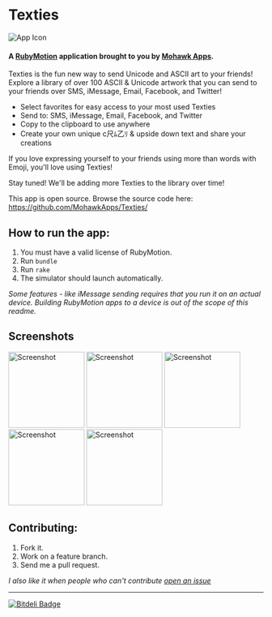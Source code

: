 # Texties 
![App Icon](https://raw.github.com/MohawkApps/Texties/master/resources/Icon-120.png)

#### A [RubyMotion](http://www.rubymotion.com/) application brought to you by [Mohawk Apps](http://www.mohawkapps.com/).

Texties is the fun new way to send Unicode and ASCII art to your friends! Explore a library of over 100 ASCII & Unicode artwork that you can send to your friends over SMS, iMessage, Email, Facebook, and Twitter!

* Select favorites for easy access to your most used Texties
* Send to: SMS, iMessage, Email, Facebook, and Twitter
* Copy to the clipboard to use anywhere
* Create your own unique c尺ﾑ乙ﾘ & upside down text and share your creations

If you love expressing yourself to your friends using more than words with Emoji, you'll love using Texties!

Stay tuned! We'll be adding more Texties to the library over time!

This app is open source. Browse the source code here: https://github.com/MohawkApps/Texties/

## How to run the app:

1. You must have a valid license of RubyMotion.
2. Run `bundle`
3. Run `rake`
4. The simulator should launch automatically.

*Some features - like iMessage sending requires that you run it on an actual device. Building RubyMotion apps to a device is out of  the scope of this readme.*

## Screenshots

<a href="https://raw.github.com/MohawkApps/Texties/master/_marketing/screenshots/1.0.0/iPhone4/1.png"><img src="https://raw.github.com/MohawkApps/Texties/master/_marketing/screenshots/1.0.0/iPhone4/1.png" alt="Screenshot" style="width: 150px;"/></a> <a href="https://raw.github.com/MohawkApps/Texties/master/_marketing/screenshots/1.0.0/iPhone4/2.png"><img src="https://raw.github.com/MohawkApps/Texties/master/_marketing/screenshots/1.0.0/iPhone4/2.png" alt="Screenshot" style="width: 150px;"/></a> <a href="https://raw.github.com/MohawkApps/Texties/master/_marketing/screenshots/1.0.0/iPhone4/3.png"><img src="https://raw.github.com/MohawkApps/Texties/master/_marketing/screenshots/1.0.0/iPhone4/3.png" alt="Screenshot" style="width: 150px;"/></a> <a href="https://raw.github.com/MohawkApps/Texties/master/_marketing/screenshots/1.0.0/iPhone4/4.png"><img src="https://raw.github.com/MohawkApps/Texties/master/_marketing/screenshots/1.0.0/iPhone4/4.png" alt="Screenshot" style="width: 150px;"/></a> <a href="https://raw.github.com/MohawkApps/Texties/master/_marketing/screenshots/1.0.0/iPhone4/5.png"><img src="https://raw.github.com/MohawkApps/Texties/master/_marketing/screenshots/1.0.0/iPhone4/5.png" alt="Screenshot" style="width: 150px;"/></a>

## Contributing:

1. Fork it.
2. Work on a feature branch.
3. Send me a pull request.

*I also like it when people who can't contribute [open an issue](https://github.com/MohawkApps/Texties/issues)*

---
[![Bitdeli Badge](https://d2weczhvl823v0.cloudfront.net/MohawkApps/texties/trend.png)](https://bitdeli.com/free "Bitdeli Badge")
